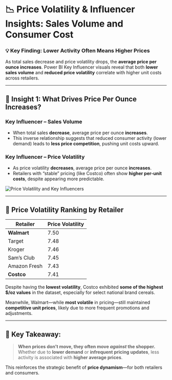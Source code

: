 # 📉 Price Volatility & Influencer Insights: Sales Volume and Consumer Cost

### 💡 Key Finding: Lower Activity Often Means Higher Prices

As total sales decrease and price volatility drops, the **average price per ounce increases**. Power BI Key Influencer visuals reveal that both **lower sales volume** and **reduced price volatility** correlate with higher unit costs across retailers.

---

## 🧠 Insight 1: What Drives Price Per Ounce Increases?

### Key Influencer – Sales Volume
- When total sales **decrease**, average price per ounce **increases**.
- This inverse relationship suggests that reduced consumer activity (lower demand) leads to **less price competition**, pushing unit costs upward.

### Key Influencer – Price Volatility
- As price volatility **decreases**, average price per ounce **increases**.
- Retailers with “stable” pricing (like Costco) often show **higher per-unit costs**, despite appearing more predictable.

![Price Volatility and Key Influencers](../../Images/Price_Volatility_and_Key_Influencers.png)

---

## 🔎 Price Volatility Ranking by Retailer

| Retailer       | Price Volatility |
|----------------|------------------|
| **Walmart**     | 7.50             |
| Target         | 7.48             |
| Kroger         | 7.46             |
| Sam’s Club     | 7.45             |
| Amazon Fresh   | 7.43             |
| **Costco**      | 7.41             |

Despite having the **lowest volatility**, Costco exhibited **some of the highest $/oz values** in the dataset, especially for select national brand cereals.

Meanwhile, Walmart—while **most volatile** in pricing—still maintained **competitive unit prices**, likely due to more frequent promotions and adjustments.

---

## 🧠 Key Takeaway:
> **When prices don’t move, they often move *against* the shopper.**  
Whether due to **lower demand** or **infrequent pricing updates**, less activity is associated with **higher average prices**.

This reinforces the strategic benefit of **price dynamism**—for both retailers and consumers.
